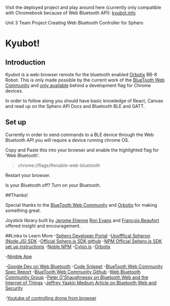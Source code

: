 
Visit the deployed project and play around here (currently only compatible with Chromebook because of Web Bluetooth API):
[kyubot.info](http://kyubot.info)


Unit 3 Team Project Creating Web Bluetooth Controller for Sphero

# Kyubot!

## Introduction

Kyubot is a web-browser remote for the bluetooth enabled [Orbotix](https://github.com/orbotix) BB-8 Robot. This is only made possible by the current work of the [BlueTooth Web Community](https://webbluetoothcg.github.io/web-bluetooth/) and [only available](http://caniuse.com/#feat=web-bluetooth) behind a development flag for Chrome devices.

In order to follow along you should have basic knowledge of React, Canvas and read up on the Sphero API Docs and Bluetooth BLE and GATT.

## Set up

Currently in order to send commands to a BLE device through the Web Bluetooth API you will require a device running chrome OS.

Copy and Paste this into your browser and enable the highlighted flag for 'Web Bluetooth'.
>chrome://flags/#enable-web-bluetooth

Restart your browser.

Is your Bluetooth off? Turn on your Bluetooth.

##Thanks!

Special thanks to the [BlueTooth Web Community](https://webbluetoothcg.github.io/web-bluetooth/) and [Orbotix](https://github.com/orbotix) for making something great.

Joystick library built by [Jerome Etienne](https://github.com/jeromeetienne)
[Ron Evans](https://github.com/deadprogram) and [François Beaufort](https://github.com/beaufortfrancoi) offered insight and encouragement.


##Links to Learn More
-[Sphero Developer Portal](https://developer.gosphero.com/)
-[Unofffical Spheron (Node.JS) SDK](https://github.com/alchemycs/spheron)
-[Official Sphero.js SDK github](https://github.com/orbotix/sphero.js)
-[NPM Official Sphero.js SDK set up instructions](https://www.npmjs.com/package/sphero)
-[Noble NPM](https://github.com/sandeepmistry/noble)
-[Cylon.js](https://cylonjs.com/documentation/platforms/sphero-ble/)
-[Orbotix](https://github.com/orbotix)

-[Nimble Ape](https://nimblea.pe/monkey-business/2015/12/17/these-arent-the-droids-youre-looking-for/)

-[Google Dev on Web Bluetooth](https://developers.google.com/web/updates/2015/07/interact-with-ble-devices-on-the-web?hl=en)
-[Code Snippet](https://googlechrome.github.io/samples/web-bluetooth/device-info.html)
-[BlueTooth Web Community Spec Report](https://webbluetoothcg.github.io/web-bluetooth/)
-[BlueTooth Web Community Github](https://github.com/WebBluetoothCG/web-bluetooth/blob/gh-pages/charter.md)
-[Web Bluetooth Community Group](https://www.w3.org/community/web-bluetooth/)
-[Peter O'Shaughnessy on Bluetooth Web and the Internet of Things](http://peteroshaughnessy.com/posts/web-bluetooth-controlling-the-real-world/)
-[Jeffrey Yaskin Medium Article on Bluetooth Web and Security](https://medium.com/@jyasskin/the-web-bluetooth-security-model-666b4e7eed2#.wyioxsmhm)


-[Youtube of controlling drone from browser](https://www.youtube.com/watch?v=yILD_ZdXJW4)


